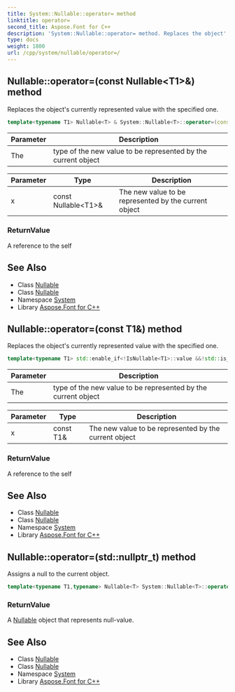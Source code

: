 ```yaml
---
title: System::Nullable::operator= method
linktitle: operator=
second_title: Aspose.Font for C++
description: 'System::Nullable::operator= method. Replaces the object''s currently represented value with the specified one in C++.'
type: docs
weight: 1800
url: /cpp/system/nullable/operator=/
---
```

## Nullable::operator=(const Nullable\<T1\>\&) method


Replaces the object's currently represented value with the specified one.

```cpp
template<typename T1> Nullable<T> & System::Nullable<T>::operator=(const Nullable<T1> &x)
```


| Parameter | Description |
| --- | --- |
| The | type of the new value to be represented by the current object |

| Parameter | Type | Description |
| --- | --- | --- |
| x | const Nullable\<T1\>\& | The new value to be represented by the current object |

### ReturnValue

A reference to the self

## See Also

* Class [Nullable](../)
* Class [Nullable](../)
* Namespace [System](../../)
* Library [Aspose.Font for C++](../../../)
## Nullable::operator=(const T1\&) method


Replaces the object's currently represented value with the specified one.

```cpp
template<typename T1> std::enable_if<!IsNullable<T1>::value &&!std::is_null_pointer<T1>::value, Nullable<T> &>::type System::Nullable<T>::operator=(const T1 &x)
```


| Parameter | Description |
| --- | --- |
| The | type of the new value to be represented by the current object |

| Parameter | Type | Description |
| --- | --- | --- |
| x | const T1\& | The new value to be represented by the current object |

### ReturnValue

A reference to the self

## See Also

* Class [Nullable](../)
* Class [Nullable](../)
* Namespace [System](../../)
* Library [Aspose.Font for C++](../../../)
## Nullable::operator=(std::nullptr_t) method


Assigns a null to the current object.

```cpp
template<typename T1,typename> Nullable<T> System::Nullable<T>::operator=(std::nullptr_t)
```


### ReturnValue

A [Nullable](../) object that represents null-value.

## See Also

* Class [Nullable](../)
* Class [Nullable](../)
* Namespace [System](../../)
* Library [Aspose.Font for C++](../../../)

